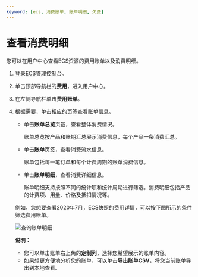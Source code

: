```yaml
---
keyword: [ecs, 消费账单, 账单明细, 欠费]
---
```


# 查看消费明细

您可以在用户中心查看ECS资源的费用账单以及消费明细。

1.  登录[ECS管理控制台](https://ecs.console.aliyun.com)。

2.  单击顶部导航栏的**费用**，进入用户中心。

3.  在左侧导航栏单击**费用账单**。

4.  根据需要，单击相应的页签查看账单信息。

    -   单击**账单总览**页签，查看整体消费情况。

        账单总览按产品和账期汇总展示消费信息，每个产品一条消费汇总。

    -   单击**账单**页签，查看消费流水信息。

        账单包括每一笔订单和每个计费周期的账单消费信息。

    -   单击**账单明细**，查看消费详细信息。

        账单明细支持按照不同的统计项和统计周期进行筛选。消费明细包括产品的计费项、用量、价格及抵扣情况等。

    例如，您想要查看2020年7月，ECS快照的费用详情，可以按下图所示的条件筛选费用账单。

    ![查询账单明细](https://static-aliyun-doc.oss-accelerate.aliyuncs.com/assets/img/zh-CN/0640168951/p142953.png)

    **说明：**

    -   您可以单击账单右上角的**定制列**，选择您希望展示的账单内容。
    -   如果想更方便地分析您的账单，可以单击**导出账单CSV**，将您当前账单导出到本地查看。

